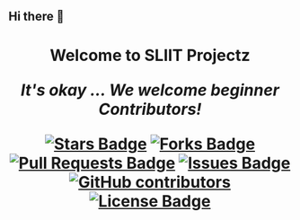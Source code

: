 ## Hi there 👋

<h1 align="center">Welcome to SLIIT Projectz


<i>It's okay ... We welcome beginner Contributors!</i>

<a href="https://github.com/SLIIT-Projectz/awesome-github-profile-readme/stargazers"><img src="https://img.shields.io/github/stars/SLIIT-Projectz/awesome-github-profile-readme" alt="Stars Badge"/></a>
<a href="https://github.com/SLIIT-Projectz/awesome-github-profile-readme/network/members"><img src="https://img.shields.io/github/forks/SLIIT-Projectz/awesome-github-profile-readme" alt="Forks Badge"/></a>
<a href="https://github.com/SLIIT-Projectz/awesome-github-profile-readme/pulls"><img src="https://img.shields.io/github/issues-pr/SLIIT-Projectz/awesome-github-profile-readme" alt="Pull Requests Badge"/></a>
<a href="https://github.com/SLIIT-Projectz/awesome-github-profile-readme/issues"><img src="https://img.shields.io/github/issues/SLIIT-Projectz/awesome-github-profile-readme" alt="Issues Badge"/></a>
<a href="https://github.com/SLIIT-Projectz/awesome-github-profile-readme/graphs/contributors"><img alt="GitHub contributors" src="https://img.shields.io/github/contributors/SLIIT-Projectz/awesome-github-profile-readme?color=2b9348"></a>
<a href="https://github.com/SLIIT-Projectz/awesome-github-profile-readme/blob/master/LICENSE"><img src="https://img.shields.io/github/license/SLIIT-Projectz/awesome-github-profile-readme?color=2b9348" alt="License Badge"/></a>
